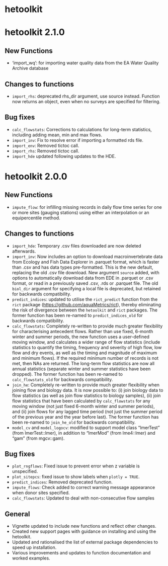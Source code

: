 
<!-- NEWS.md is generated from NEWS.Rmd. Please edit that file -->

# hetoolkit

# hetoolkit 2.1.0

## New Functions

-   ‘import_wq’: for importing water quality data from the EA Water
    Quality Archive database

## Changes to functions

-   `import_rhs`: deprecated rhs_dir argument, use source instead.
    Function now returns an object, even when no surveys are specified
    for filtering.

## Bug fixes

-   `calc_flowstats`: Corrections to calculations for long-term
    statistics, including adding mean, min and max flows.
-   `import_inv`: Fix to resolve error if importing a formatted rds
    file.  
-   `import_env`: Removed tictoc call.
-   `import_rhs`: Removed tictoc call.
-   `import_hde` updated following updates to the HDE.

# hetoolkit 2.0.0

## New Functions

-   `impute_flow`: for infilling missing records in daily flow time
    series for one or more sites (gauging stations) using either an
    interpolation or an equipercentile method.

## Changes to functions

-   `import_hde`: Temporary .csv files downloaded are now deleted
    afterwards.
-   `import_inv`: Now includes an option to download macroinvertebrate
    data from Ecology and Fish Data Explorer in .parquet format, which
    is faster than .csv and has data types pre-formatted. This is the
    new default, replacing the old .csv file download. New argument
    `source` added, with options to automatically download data from EDE
    in .parquet or .csv format, or read in a previously saved .csv, .rds
    or .parquet file. The old `biol_dir` argument for specifying a local
    file is deprecated, but retained for backwards compatibility.
-   `predict_indices`: updated to utilise the `rict_predict` function
    from the `rict` package (<https://github.com/aquaMetrics/rict>),
    thereby eliminating the risk of divergence between the `hetoolkit`
    and `rict` packages. The former function has been re-named to
    `predict_indices_old` for backwards compatibility.
-   `calc_flowstats`: Completely re-written to provide much greater
    flexibility for characterising antecedent flows. Rather than use
    fixed, 6-month winter and summer periods, the new function uses a
    user-defined moving window, and calculates a wider range of flow
    statistics (include statistics to quantify the timing, frequency and
    severity of high flow, low flow and dry events, as well as the
    timing and magnitude of maximum and minimum flows). If the required
    minimum number of records is not met, then NAs are returned. The
    long-term flow statistics are now all annual statistics (separate
    winter and summer statistics have been dropped). The former function
    has been re-named to `calc_flowstats_old` for backwards
    compatibility.
-   `join_he`: Completely re-written to provide much greater flexibility
    when joining flow and biology data. It is now possible to: (i) join
    biology data to flow statistics (as well as join flow statistics to
    biology samples), (ii) join flow statistics that have been
    calculated by `calc_flowstats` for any moving window (not just fixed
    6-month winter and summer periods), and (ii) join flows for any
    lagged time period (not just the summer period of the previous year
    and the year before last). The former function has been re-named to
    `join_he_old` for backwards compatibility.
-   `model_cv` and `model_logocv`: modified to support model class
    “lmerTest” (from lmerTest::lmer), in addition to “lmerMod” (from
    lme4::lmer) and “gam” (from mgcv::gam).

## Bug fixes

-   `plot_rngflows`: Fixed issue to prevent error when z variable is
    unspecified.
-   `plot_sitepcs`: fixed issue to show labels when `plotly = TRUE`.
-   `predict_indices`: Removed deprecated function.
-   `impute_flows`: Check added to correct warning message appearance
    when donor sites specified.
-   `calc_flowstats`: Updated to deal with non-consecutive flow samples

## General

-   Vignette updated to include new functions and reflect other changes.
-   Created new support pages with guidance on installing and using the
    hetoolkit.  
-   Updated and rationalised the list of external package dependencies
    to speed up installation.  
-   Various improvements and updates to function documentation and
    worked examples.
